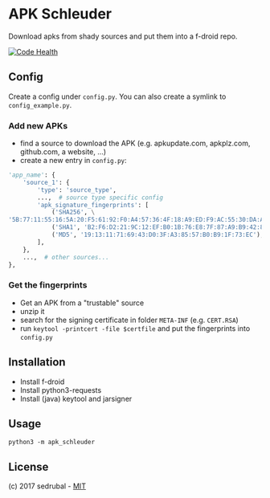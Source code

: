 # APK Schleuder

Download apks from shady sources and put them into a f-droid repo.

[![Code Health](https://landscape.io/github/sedrubal/apk_schleuder/master/landscape.svg?style=flat)](https://landscape.io/github/sedrubal/apk_schleuder/master)

## Config

Create a config under `config.py`. You can also create a symlink to `config_example.py`.

### Add new APKs

- find a source to download the APK (e.g. apkupdate.com, apkplz.com, github.com, a website, ...)
- create a new entry in `config.py`:

```py
'app_name': {
    'source_1': {
        'type': 'source_type',
        ...,  # source type specific config
        'apk_signature_fingerprints': [
            ('SHA256', \
'5B:77:11:55:16:5A:20:F5:61:92:F0:A4:57:36:4F:18:A9:ED:F9:AC:55:30:DA:A3:3A:0B:C3:7F:63:0E:82:39'),
            ('SHA1', 'B2:F6:D2:21:9C:12:EF:B0:1B:76:E8:7F:87:A9:B9:42:86:BA:2C:C9'),
            ('MD5', '19:13:11:71:69:43:D0:3F:A3:85:57:B0:B9:1F:73:EC'),
        ],
    },
    ...,  # other sources...
},
```

### Get the fingerprints

- Get an APK from a "trustable" source
- unzip it
- search for the signing certificate in folder `META-INF` (e.g. `CERT.RSA`)
- run `keytool -printcert -file $certfile` and put the fingerprints into `config.py`

## Installation

- Install f-droid
- Install python3-requests
- Install (java) keytool and jarsigner

## Usage

`python3 -m apk_schleuder`

## License

(c) 2017 sedrubal - [MIT](https://opensource.org/licenses/MIT)
